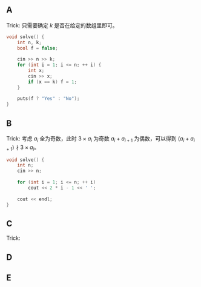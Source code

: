 ## A
Trick: 只需要确定 $k$ 是否在给定的数组里即可。
``` c++
void solve() {
    int n, k;
    bool f = false;
 
    cin >> n >> k;
    for (int i = 1; i <= n; ++ i) {
        int x;
        cin >> x;
        if (x == k) f = 1;
    }
 
    puts(f ? "Yes" : "No");
}
```
## B
Trick: 考虑 $a_i$ 全为奇数，此时 $3\times a_i$ 为奇数 $a_i + a_{i+1}$ 为偶数，可以得到 $(a_i+a_{i+1})\nmid 3\times a_i$。
``` c++
void solve() {
    int n;
    cin >> n;
 
    for (int i = 1; i <= n; ++ i)
        cout << 2 * i - 1 << ' ';
 
    cout << endl;
}
```
## C
Trick: 
## D
## E